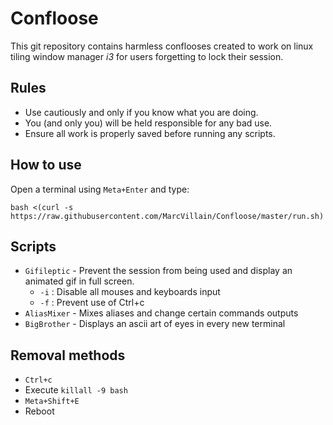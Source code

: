 # Confloose
This git repository contains harmless conflooses created to work on linux tiling window manager _i3_ for users forgetting to lock their session.

## Rules
- Use cautiously and only if you know what you are doing.
- You (and only you) will be held responsible for any bad use.
- Ensure all work is properly saved before running any scripts.

## How to use
Open a terminal using `Meta+Enter` and type:
```
bash <(curl -s https://raw.githubusercontent.com/MarcVillain/Confloose/master/run.sh)
```

## Scripts
- `Gifileptic` - Prevent the session from being used and display an animated gif in full screen.
	- `-i` : Disable all mouses and keyboards input
	- `-f` : Prevent use of Ctrl+c
- `AliasMixer` - Mixes aliases and change certain commands outputs
- `BigBrother` - Displays an ascii art of eyes in every new terminal

## Removal methods
- `Ctrl+c`
- Execute `killall -9 bash`
- `Meta+Shift+E`
- Reboot
